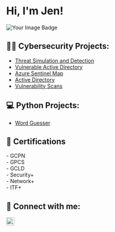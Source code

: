 <h1>Hi, I'm Jen! </h1> 
<img src="https://tryhackme-badges.s3.amazonaws.com/jlhess.png" alt="Your Image Badge" />




<h2> 👩‍💻 Cybersecurity Projects:</h2>

- [Threat Simulation and Detection](https://github.com/jlhess/Threat-Simulation-Detection/)
- [Vulnerable Active Directory](https://github.com/jlhess/Active-Directory)
- [Azure Sentinel Map](https://github.com/jlhess/SIEM)
- [Active Directory](https://github.com/jlhess/ActiveDirectoryLab)
- [Vulnerability Scans](https://github.com/jlhess/NessusScan)

<h2> 💻 Python Projects:</h2>

- [Word Guesser](https://github.com/jlhess/WordGuess)


<h2>📃 Certifications</h2>
- GCPN <br>
- GPCS <br>
- GCLD <br>
- Security+ <br>
- Network+ <br>
- ITF+

<h2> 🤳 Connect with me:</h2>

[<img align="left" alt="JoshMadakor | LinkedIn" width="22px" src="https://cdn.jsdelivr.net/npm/simple-icons@v3/icons/linkedin.svg" />][linkedin]



[linkedin]: https://linkedin.com/in/jenlhess


